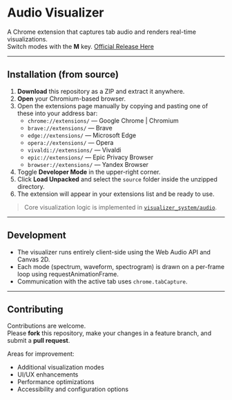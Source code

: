# Audio Visualizer

A Chrome extension that captures tab audio and renders real-time visualizations.  
Switch modes with the **M** key.
[Official Release Here](https://chromewebstore.google.com/detail/pmjocachgcbpjkpckfapgcmijopjfcik?utm_source=item-share-cb)

---

## Installation (from source)

1. **Download** this repository as a ZIP and extract it anywhere.  
2. **Open** your Chromium-based browser.  
3. Open the extensions page manually by copying and pasting one of these into your address bar:  
   - `chrome://extensions/` — Google Chrome | Chromium
   - `brave://extensions/` — Brave  
   - `edge://extensions/` — Microsoft Edge  
   - `opera://extensions/` — Opera  
   - `vivaldi://extensions/` — Vivaldi  
   - `epic://extensions/` — Epic Privacy Browser  
   - `browser://extensions/` — Yandex Browser  
4. Toggle **Developer Mode** in the upper-right corner.  
5. Click **Load Unpacked** and select the `source` folder inside the unzipped directory.  
6. The extension will appear in your extensions list and be ready to use.

> Core visualization logic is implemented in [`visualizer_system/audio`](source/visualizer_system/audio).

---

## Development

- The visualizer runs entirely client-side using the Web Audio API and Canvas 2D.
- Each mode (spectrum, waveform, spectrogram) is drawn on a per-frame loop using requestAnimationFrame.
- Communication with the active tab uses `chrome.tabCapture`.

---

## Contributing

Contributions are welcome.  
Please **fork** this repository, make your changes in a feature branch, and submit a **pull request**.

Areas for improvement:
- Additional visualization modes
- UI/UX enhancements
- Performance optimizations
- Accessibility and configuration options
